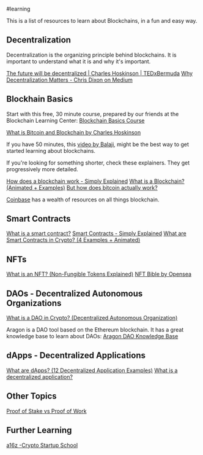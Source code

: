 #learning

This is a list of resources to learn about Blockchains, in a fun and easy way. 

## Decentralization
Decentralization is the organizing principle behind blockchains. It is important to understand what it is and why it's important.

[The future will be decentralized | Charles Hoskinson | TEDxBermuda](https://www.youtube.com/watch?v=97ufCT6lQcY)
[Why Decentralization Matters - Chris Dixon on Medium](https://onezero.medium.com/why-decentralization-matters-5e3f79f7638e)

## Blockhain Basics
Start with this free, 30 minute course, prepared by our friends at the Blockchain Learning Center: [Blockchain Basics Course](https://blockchainlearning.center/courses/blockchain-basics/)

[What is Bitcoin and Blockchain by Charles Hoskinson](https://www.youtube.com/watch?v=EDyQEUZ0PlY&index=1)

If you have 50 minutes, this [video by Balaji](https://www.youtube.com/watch?v=3jPYk7ucrjo), might be the best way to get started learning about blockchains.

If you're looking for something shorter, check these explainers. They get progressively more detailed.

[How does a blockchain work - Simply Explained](https://www.youtube.com/watch?v=SSo_EIwHSd4)
[What is a Blockchain? (Animated + Examples)](https://www.youtube.com/watch?v=kHybf1aC-jE)
[But how does bitcoin actually work?](https://www.youtube.com/watch?v=bBC-nXj3Ng4)

[Coinbase](https://www.coinbase.com/learn/crypto-basics) has a wealth of resources on all things blockchain.

## Smart Contracts
[What is a smart contract?](https://www.coinbase.com/learn/crypto-basics/what-is-a-smart-contract)
[Smart Contracts - Simply Explained](https://www.youtube.com/watch?v=ZE2HxTmxfrI)
[What are Smart Contracts in Crypto? (4 Examples + Animated)](https://www.youtube.com/watch?v=pyaIppMhuic)

## NFTs
[What is an NFT? (Non-Fungible Tokens Explained)](https://www.youtube.com/watch?v=4dkl5O9LOKg)
[NFT Bible by Opensea](https://opensea.io/blog/guides/non-fungible-tokens/#Non-fungible_token_metadata)

## DAOs - Decentralized Autonomous Organizations
[What is a DAO in Crypto? (Decentralized Autonomous Organization)](https://www.youtube.com/watch?v=KHm0uUPqmVE)

Aragon is a DAO tool based on the Ethereum blockchain. It has a great knowledge base to learn about DAOs: [Aragon DAO Knowledge Base](https://aragon.org/dao)

## dApps - Decentralized Applications
[What are dApps? (12 Decentralized Application Examples)](https://www.youtube.com/watch?v=oPIupbsVimc)
[What is a decentralized application?](https://www.oreilly.com/library/view/decentralized-applications/9781491924532/ch01.html)

## Other Topics
[Proof of Stake vs Proof of Work](https://www.youtube.com/watch?v=M3EFi_POhps)

## Further Learning
[a16z -Crypto Startup School](https://www.youtube.com/watch?v=2wxtiNgXBaU&list=PLK9Lwn4_TfLS3I9huJjd-k_FeMKiTkAff)


